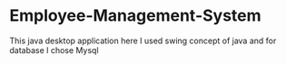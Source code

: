 # Employee-Management-System
This java desktop application here I used swing concept of java and for database I chose Mysql
